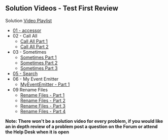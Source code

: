 ## Solution Videos - Test First Review


Solution [Video Playlist](https://www.youtube.com/playlist?list=PLx0iOsdUOUmkGaSX3VsMHIuWduxk8fMGD)

- [01 - accessor](https://youtu.be/EW3160QYgiI)
- 02 - Call All
  - [Call All Part 1](https://youtu.be/994iK2ngXi8)
  - [Call All Part 2](https://youtu.be/qIHQmIwek5g)
- 03 - Sometimes
  - [Sometimes Part 1](https://youtu.be/SSttou-kO9M)
  - [Sometimes Part 2](https://youtu.be/SYvl6ljPJEQ)
  - [Sometimes Part 3](https://youtu.be/9qpn8U6HgEI)
- [05 - Search](https://youtu.be/xUu06kVGTpE)
- 06 - My Event Emitter
  - [MyEventEmitter - Part 1]()
- 09 Rename Files
  - [Rename Files - Part 1](https://youtu.be/tWNAD-6mx-w)
  - [Rename Files - Part 2](https://youtu.be/uAVjoBvUkuk)
  - [Rename Files - Part 3](https://youtu.be/gzkDMcmS8ZQ)
  - [Rename Files - Part 4](https://youtu.be/BmAC4cBGTSo)
  
**Note: There won't be a solution video for every problem, if you would like an in depth review of a problem post a question on the Forum or attend the Help Desk when it is open**
